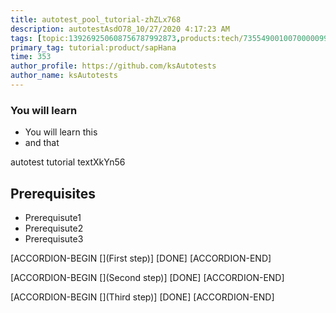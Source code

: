 ```yaml
---
title: autotest_pool_tutorial-zhZLx768
description: autotestAsdO78_10/27/2020 4:17:23 AM
tags: [topic:139269250608756787992873,products:tech/73554900100700000996,tutorial:experience/advanced]
primary_tag: tutorial:product/sapHana
time: 353
author_profile: https://github.com/ksAutotests
author_name: ksAutotests
---
```

### You will learn
- You will learn this
- and that

autotest tutorial textXkYn56

## Prerequisites
- Prerequisute1
- Prerequisute2
- Prerequisute3

[ACCORDION-BEGIN [](First step)]
[DONE]
[ACCORDION-END]

[ACCORDION-BEGIN [](Second step)]
[DONE]
[ACCORDION-END]

[ACCORDION-BEGIN [](Third step)]
[DONE]
[ACCORDION-END]

